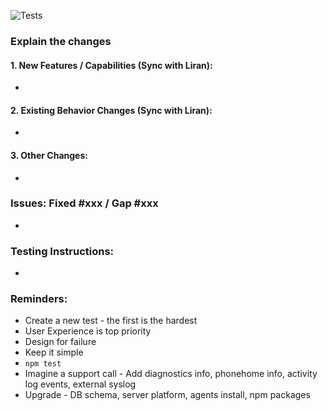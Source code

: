 ![Tests](https://gdurl.com/jz2I)

### Explain the changes
#### 1. New Features / Capabilities (Sync with Liran):
- 

#### 2. Existing Behavior Changes (Sync with Liran):
-

#### 3. Other Changes:
-

### Issues: Fixed #xxx / Gap #xxx
- 

### Testing Instructions:
-

### Reminders:
- Create a new test - the first is the hardest
- User Experience is top priority
- Design for failure
- Keep it simple
- `npm test`
- Imagine a support call - Add diagnostics info, phonehome info, activity log events, external syslog
- Upgrade - DB schema, server platform, agents install, npm packages
